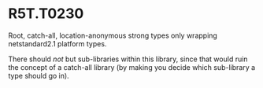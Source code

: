 # R5T.T0230
Root, catch-all, location-anonymous strong types only wrapping netstandard2.1 platform types.

There should *not* but sub-libraries within this library, since that would ruin the concept of a catch-all library (by making you decide which sub-library a type should go in).